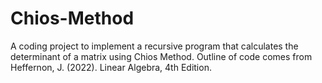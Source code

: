 # Chios-Method
A coding project to implement a recursive program that calculates the determinant of a matrix using Chios Method. Outline of code comes from Heffernon, J. (2022). Linear Algebra, 4th Edition.
